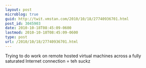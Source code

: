 ```yaml
---
layout: post
microblog: true
guid: http://twit.vmstan.com/2010/10/18/27740936701.html
post_id: 3045903
date: 2010-10-18T08:45:09-0600
lastmod: 2010-10-18T08:45:09-0600
type: post
url: /2010/10/18/27740936701.html
---
```

Trying to do work on remote hosted virtual machines across a fully saturated Internet connection = teh suckz
